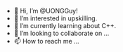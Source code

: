 - 👋 Hi, I’m @UONGGuy!
- 👀 I’m interested in upskilling.
- 🌱 I’m currently learning about C++.
- 💞️ I’m looking to collaborate on ...
- 📫 How to reach me ...

<!---
UONGGuy/UONGGuy is a ✨ special ✨ repository because its `README.md` (this file) appears on your GitHub profile.
You can click the Preview link to take a look at your changes.
--->
